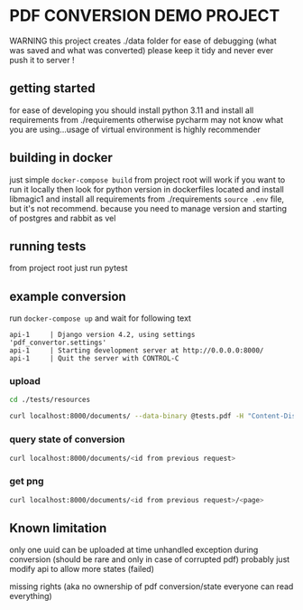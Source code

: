 # PDF CONVERSION DEMO PROJECT

WARNING this project creates ./data folder for ease of debugging  (what was saved and what was converted)
please keep it tidy and never ever push it to server !

## getting started

for ease of developing you should install python 3.11 and install all requirements from ./requirements
otherwise pycharm may not know what you are using...usage of virtual environment is highly recommender

## building in docker

just simple  `docker-compose build` from project root will work if you want to run it locally then
look for python version in dockerfiles located and install libmagic1
and install all requirements from ./requirements `source .env` file, but it's not recommend.
because you need to manage version and starting of postgres and rabbit as vel

## running tests

from project root just run pytest

## example conversion

run  `docker-compose up`  and wait for following text

```
api-1     | Django version 4.2, using settings 'pdf_convertor.settings'
api-1     | Starting development server at http://0.0.0.0:8000/
api-1     | Quit the server with CONTROL-C
```

### upload

```bash
cd ./tests/resources
```

```bash
curl localhost:8000/documents/ --data-binary @tests.pdf -H "Content-Disposition: attachment;filename=test.pdf"
```

### query state of conversion

```bash
curl localhost:8000/documents/<id from previous request>
```

### get png

```bash
curl localhost:8000/documents/<id from previous request>/<page>
```

## Known limitation

only one uuid can be uploaded at time
unhandled exception during conversion (should be rare and only in case of corrupted pdf)
probably just modify api to allow more states (failed)

missing rights (aka no ownership of pdf conversion/state everyone can read everything)
